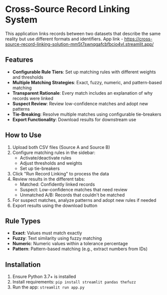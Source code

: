 # Cross-Source Record Linking System

This application links records between two datasets that describe the same reality but use different formats and identifiers.
App link - https://cross-source-record-linking-solution-mm5t7swnqgafcbfbcio4vl.streamlit.app/

## Features

- **Configurable Rule Tiers**: Set up matching rules with different weights and thresholds
- **Multiple Matching Strategies**: Exact, fuzzy, numeric, and pattern-based matching
- **Transparent Rationale**: Every match includes an explanation of why records were linked
- **Suspect Review**: Review low-confidence matches and adopt new patterns
- **Tie-Breaking**: Resolve multiple matches using configurable tie-breakers
- **Export Functionality**: Download results for downstream use

## How to Use

1. Upload both CSV files (Source A and Source B)
2. Configure matching rules in the sidebar:
   - Activate/deactivate rules
   - Adjust thresholds and weights
   - Set up tie-breakers
3. Click "Run Record Linking" to process the data
4. Review results in the different tabs:
   - Matched: Confidently linked records
   - Suspect: Low-confidence matches that need review
   - Unmatched A/B: Records that couldn't be matched
5. For suspect matches, analyze patterns and adopt new rules if needed
6. Export results using the download button

## Rule Types

- **Exact**: Values must match exactly
- **Fuzzy**: Text similarity using fuzzy matching
- **Numeric**: Numeric values within a tolerance percentage
- **Pattern**: Pattern-based matching (e.g., extract numbers from IDs)

## Installation

1. Ensure Python 3.7+ is installed
2. Install requirements: `pip install streamlit pandas thefuzz`
3. Run the app: `streamlit run app.py`
